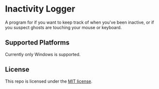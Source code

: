 # Inactivity Logger
A program for if you want to keep track of when you've been inactive,
or if you suspect ghosts are touching your mouse or keyboard.


## Supported Platforms
Currently only Windows is supported.


## License
This repo is licensed under the [MIT license](https://en.wikipedia.org/wiki/MIT_License).
